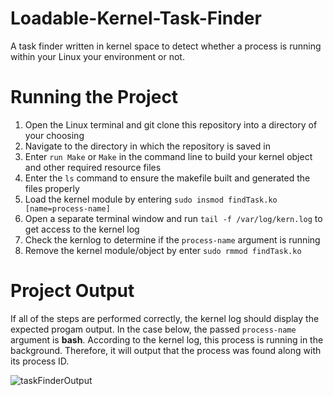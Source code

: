 # Loadable-Kernel-Task-Finder
A task finder written in kernel space to detect whether a process is running within your Linux your environment or not.

# Running the Project
1. Open the Linux terminal and git clone this repository into a directory of your choosing
2. Navigate to the directory in which the repository is saved in
3. Enter ```run Make``` or ```Make``` in the command line to build your kernel object and other required resource files
4. Enter the ```ls``` command to ensure the makefile built and generated the files properly
5. Load the kernel module by entering ```sudo insmod findTask.ko [name=process-name]```
6. Open a separate terminal window and run ```tail -f /var/log/kern.log``` to get access to the kernel log
7. Check the kernlog to determine if the ```process-name``` argument is running
8. Remove the kernel module/object by enter ```sudo rmmod findTask.ko```

# Project Output 
If all of the steps are performed correctly, the kernel log should display the expected progam output. In the case below, the passed ```process-name``` argument is **bash**. According to the kernel log, this process is running in the background. Therefore, it will output that the process was found along with its process ID.

![taskFinderOutput](https://user-images.githubusercontent.com/90062442/222931884-e8b947e5-4fc8-47a3-bb37-19ebacabf12d.JPG)
